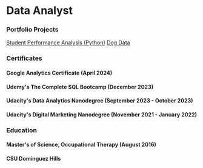 # Data Analyst

### Portfolio Projects
[Student Performance Analysis (Python)](https://github.com/MelodiousMeadow/melodiousmeadow.github.io/blob/main/SchoolPerformanceAnalysis.ipynb)
[Dog Data](https://public.tableau.com/app/profile/z.w8482/viz/DogDataProject1/DogDataPresentation)

### Certificates
#### Google Analytics Certificate (April 2024)
#### Udemy's The Complete SQL Bootcamp (December 2023)
#### Udacity's Data Analytics Nanodegree (September 2023 - October 2023)
#### Udacity's Digital Marketing Nanodegree (November 2021 - January 2022)

### Education 
#### Master's of Science, Occupational Therapy (August 2016)
#### CSU Dominguez Hills


